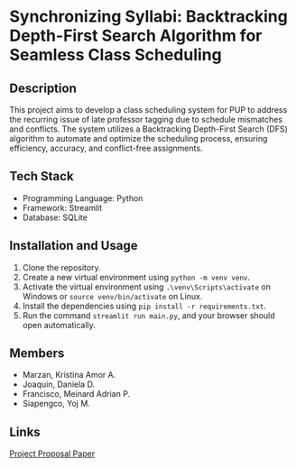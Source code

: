 # Synchronizing Syllabi: Backtracking Depth-First Search Algorithm for Seamless Class Scheduling

## Description

This project aims to develop a class scheduling system for PUP to address the recurring issue of late professor tagging due to schedule mismatches and conflicts. The system utilizes a Backtracking Depth-First Search (DFS) algorithm to automate and optimize the scheduling process, ensuring efficiency, accuracy, and conflict-free assignments.

## Tech Stack

- Programming Language: Python
- Framework: Streamlit
- Database: SQLite

## Installation and Usage

1. Clone the repository.
2. Create a new virtual environment using `python -m venv venv`.
3. Activate the virtual environment using `.\venv\Scripts\activate` on Windows or `source venv/bin/activate` on Linux.
4. Install the dependencies using `pip install -r requirements.txt`.
5. Run the command `streamlit run main.py`, and your browser should open automatically.

## Members

- Marzan, Kristina Amor A.
- Joaquin, Daniela D.
- Francisco, Meinard Adrian P.
- Siapengco, Yoj M.

## Links

[Project Proposal Paper](https://drive.google.com/file/d/1JyRKbn4lj9F39G_NQK-MvQgmylkX-DWi/view)